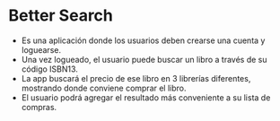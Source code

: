 # Better Search

- Es una aplicación donde los usuarios deben crearse una cuenta y loguearse.
- Una vez logueado, el usuario puede buscar un libro a través de su código ISBN13.
- La app buscará el precio de ese libro en 3 librerías diferentes, mostrando donde conviene comprar el libro. 
- El usuario podrá agregar el resultado más conveniente a su lista de compras.  
